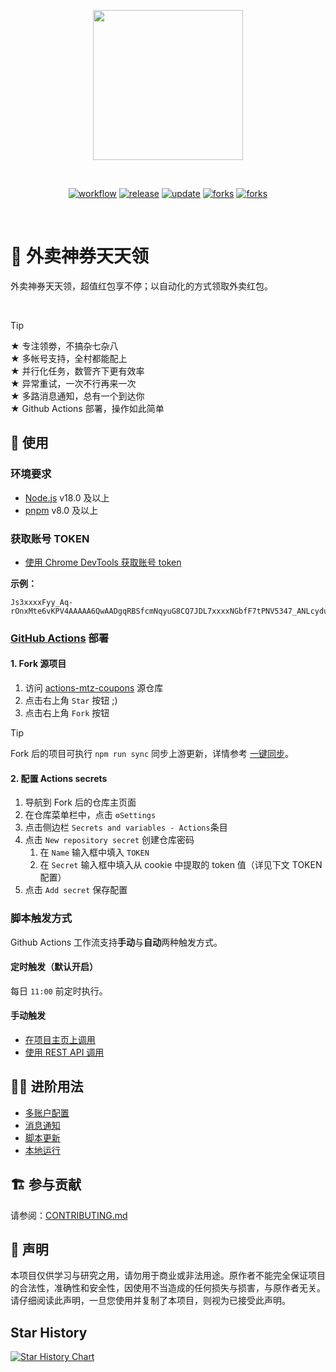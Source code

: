 <p align="center">
  <a href="https://github.com/vv314/actions-mtz-coupons" rel="noopener noreferrer">
    <img width="240" src="https://github-production-user-asset-6210df.s3.amazonaws.com/7637375/291613192-73636f3d-7271-4802-b0fe-328c479c1e35.png">
  </a>
</p>
<br/>
<p align="center">
  <a href="https://github.com/vv314/actions-mtz-coupons"><img src="https://img.shields.io/github/actions/workflow/status/vv314/actions-mtz-coupons/grab-coupon.yml?branch=main&label=%E9%A2%86%E7%BA%A2%E5%8C%85&logo=github%20actions&style=flat" alt="workflow"></a>
  <a href="https://github.com/vv314/actions-mtz-coupons/releases"><img src="https://img.shields.io/github/v/release/vv314/actions-mtz-coupons" alt="release"></a>
  <a href="https://github.com/vv314/actions-mtz-coupons"><img src="https://img.shields.io/github/last-commit/vv314/actions-mtz-coupons/main?label=update" alt="update"></a>
  <a href="https://github.com/vv314/actions-mtz-coupons/fork"><img src="https://img.shields.io/github/forks/vv314/actions-mtz-coupons" alt="forks"></a>
  <a href="https://github.com/vv314/actions-mtz-coupons"><img src="https://hits.seeyoufarm.com/api/count/incr/badge.svg?url=https%3A%2F%2Fgithub.com%2Fvv314%2Factions-mtz-coupons&count_bg=%2379C83D&title_bg=%23555555&icon=&icon_color=%23E7E7E7&title=hits&edge_flat=false)](https://hits.seeyoufarm.com" alt="forks"></a>
</p>
<br/>

# 🧧 外卖神券天天领

<p>外卖神券天天领，超值红包享不停；以自动化的方式领取外卖红包。</p><br/>

> [!TIP]
> ★ 专注领劵，不搞杂七杂八<br/>★ 多帐号支持，全村都能配上<br/>★ 并行化任务，数管齐下更有效率<br/>★ 异常重试，一次不行再来一次<br/>★ 多路消息通知，总有一个到达你<br/>★ Github Actions 部署，操作如此简单
> <br/>

## 📕 使用

### 环境要求

- [Node.js](https://nodejs.org/) v18.0 及以上
- [pnpm](https://pnpm.io/) v8.0 及以上

### 获取账号 TOKEN

- [使用 Chrome DevTools 获取账号 token](./docs/获取token.md)

**示例：**

```
Js3xxxxFyy_Aq-rOnxMte6vKPV4AAAAA6QwAADgqRBSfcmNqyuG8CQ7JDL7xxxxNGbfF7tPNV5347_ANLcydua_JHCSRj0_xx
```

### [GitHub Actions](https://docs.github.com/cn/actions) 部署

#### 1. Fork 源项目

1.  访问 [actions-mtz-coupons](https://github.com/vv314/actions-mtz-coupons) 源仓库
2.  点击右上角 `Star` 按钮 ;)
3.  点击右上角 `Fork` 按钮

> [!TIP]
> Fork 后的项目可执行 `npm run sync` 同步上游更新，详情参考 [一键同步](./docs/更新.md)。

#### 2. 配置 Actions secrets

1. 导航到 Fork 后的仓库主页面
2. 在仓库菜单栏中，点击 `⚙️Settings`
3. 点击侧边栏 `Secrets and variables - Actions`条目
4. 点击 `New repository secret` 创建仓库密码
   1. 在 `Name` 输入框中填入 `TOKEN`
   2. 在 `Secret` 输入框中填入从 cookie 中提取的 token 值（详见下文 TOKEN 配置）
5. 点击 `Add secret` 保存配置

### 脚本触发方式

Github Actions 工作流支持**手动**与**自动**两种触发方式。

#### 定时触发（默认开启）

每日 `11:00` 前定时执行。

#### 手动触发

- [在项目主页上调用](https://docs.github.com/cn/actions/managing-workflow-runs/manually-running-a-workflow#)
- [使用 REST API 调用](https://docs.github.com/cn/rest/reference/actions#create-a-workflow-dispatch-event)

## 🤹‍♂️ 进阶用法

- [多账户配置](./docs/token配置.md)
- [消息通知](./docs/通知.md)
- [脚本更新](./docs/更新.md)
- [本地运行](./docs/本地运行.md)

## 🏗 参与贡献

请参阅：[CONTRIBUTING.md](https://github.com/vv314/actions-mtz-coupons/blob/main/CONTRIBUTING.md)

## 📜 声明

本项目仅供学习与研究之用，请勿用于商业或非法用途。原作者不能完全保证项目的合法性，准确性和安全性，因使用不当造成的任何损失与损害，与原作者无关。请仔细阅读此声明，一旦您使用并复制了本项目，则视为已接受此声明。

## Star History

[![Star History Chart](https://api.star-history.com/svg?repos=vv314/actions-mtz-coupons&type=Date)](https://star-history.com/#vv314/actions-mtz-coupons&Date)

